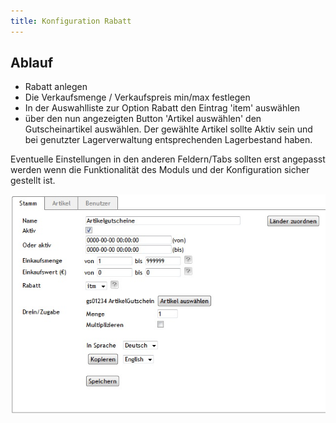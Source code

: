 ```yaml
---
title: Konfiguration Rabatt
---
```


## Ablauf

* Rabatt anlegen
* Die Verkaufsmenge / Verkaufspreis min/max festlegen
* In der Auswahlliste zur Option Rabatt den Eintrag 'item' auswählen
* über den nun angezeigten Button 'Artikel auswählen' den Gutscheinartikel auswählen. Der gewählte Artikel sollte Aktiv sein und bei genutzter Lagerverwaltung entsprechenden Lagerbestand haben.

 Eventuelle Einstellungen in den anderen Feldern/Tabs sollten erst angepasst werden wenn die Funktionalität des Moduls und der Konfiguration sicher gestellt ist.


![](../../media/Admin_Rabatt.jpg)